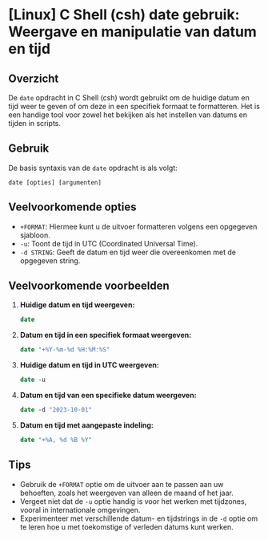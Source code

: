 # [Linux] C Shell (csh) date gebruik: Weergave en manipulatie van datum en tijd

## Overzicht
De `date` opdracht in C Shell (csh) wordt gebruikt om de huidige datum en tijd weer te geven of om deze in een specifiek formaat te formatteren. Het is een handige tool voor zowel het bekijken als het instellen van datums en tijden in scripts.

## Gebruik
De basis syntaxis van de `date` opdracht is als volgt:

```
date [opties] [argumenten]
```

## Veelvoorkomende opties
- `+FORMAT`: Hiermee kunt u de uitvoer formatteren volgens een opgegeven sjabloon.
- `-u`: Toont de tijd in UTC (Coordinated Universal Time).
- `-d STRING`: Geeft de datum en tijd weer die overeenkomen met de opgegeven string.

## Veelvoorkomende voorbeelden

1. **Huidige datum en tijd weergeven:**
   ```csh
   date
   ```

2. **Datum en tijd in een specifiek formaat weergeven:**
   ```csh
   date "+%Y-%m-%d %H:%M:%S"
   ```

3. **Huidige datum en tijd in UTC weergeven:**
   ```csh
   date -u
   ```

4. **Datum en tijd van een specifieke datum weergeven:**
   ```csh
   date -d "2023-10-01"
   ```

5. **Datum en tijd met aangepaste indeling:**
   ```csh
   date "+%A, %d %B %Y"
   ```

## Tips
- Gebruik de `+FORMAT` optie om de uitvoer aan te passen aan uw behoeften, zoals het weergeven van alleen de maand of het jaar.
- Vergeet niet dat de `-u` optie handig is voor het werken met tijdzones, vooral in internationale omgevingen.
- Experimenteer met verschillende datum- en tijdstrings in de `-d` optie om te leren hoe u met toekomstige of verleden datums kunt werken.